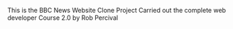 This is the BBC News Website Clone Project Carried out the complete web developer Course 2.0 by Rob Percival
